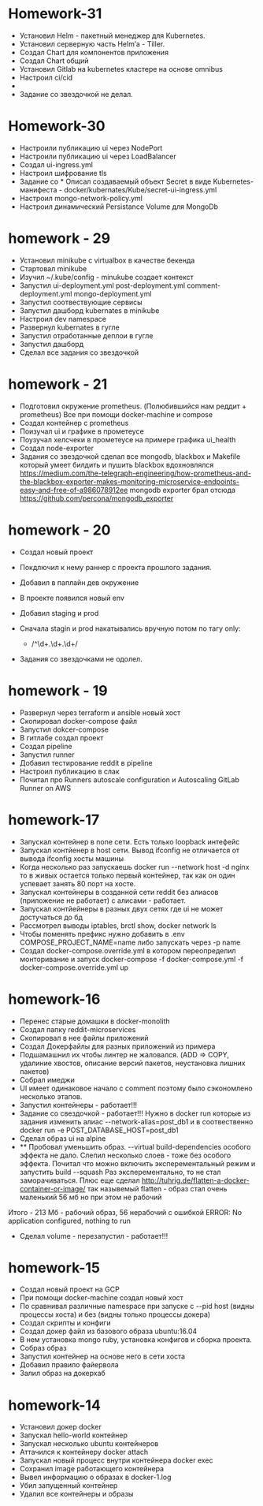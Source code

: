 # Homework-31
* Установил Helm - пакетный менеджер для Kubernetes.
* Установил серверную часть Helm’а - Tiller.
* Создал Chart для компонентов приложения 
* Создал Chart общий
* Установил Gitlab на kubernetes кластере на основе omnibus
* Настроил ci/cid
*
* Задание со звездочкой не делал. 



# Homework-30

* Настроили публикацию ui через NodePort 
* Настроили публикацию ui через LoadBalancer
* Создал ui-ingress.yml
* Настроил шифрование tls
* Задание со * Описал создаваемый объект Secret в виде Kubernetes- манифеста - docker/kubernates/Kube/secret-ui-ingress.yml 
* Настроил mongo-network-policy.yml 
* Настроил динамический Persistance Volume для MongoDb 

# homework - 29

* Установил minikube c virtualbox в качестве бекенда
* Стартовал minikube
* Изучил ~/.kube/config - minukube создает контекст
* Запустил ui-deployment.yml post-deployment.yml comment-deployment.yml mongo-deployment.yml  
* Запустил соотвествующие сервисы
* Запустил дашборд kubernates в minikube
* Настроил dev namespace 
* Развернул kubernates в гугле
* Запустил отработанные деплои  в гугле 
* Запустил дашборд
* Сделал все задания со звездочкой


# homework - 21

* Подготовил окружение prometheus. (Полюбившийся нам реддит + prometheus) Все при помощи  docker-machine и compose
* Создал контейнер с prometheus
* Поизучал ui и графике в прометеусе
* Поузучал хелсчеки в прометеусе на примере графика ui_health
* Создал node-exporter
* Задания со звездочкой сделал все mongodb, blackbox и Makefile который умеет билдить и пушить  blackbox вдохновлялся
https://medium.com/the-telegraph-engineering/how-prometheus-and-the-blackbox-exporter-makes-monitoring-microservice-endpoints-easy-and-free-of-a986078912ee
mongodb exporter брал отсюда https://github.com/percona/mongodb_exporter


# homework - 20

* Создал новый проект
* Покдлючил к нему раннер с проекта прошлого задания.
* Добавил в паплайн дев окружение
* В проекте появился новый env
* Добавил staging и prod
* Сначала stagin и prod накатывались вручную потом по тагу
only:
    - /^\d+\.\d+.\d+/
    
* Задания со звездочками не одолел. 

# homework - 19

* Развернул через terraform и ansible новый хост
* Скопировал docker-compose файл
* Запустил dokcer-compose
* В гитлабе создал проект
* Создал pipeline 
* Запустил runner
* Добавил  тестирование reddit в pipeline
* Настроил публикацию в слак
* Почитал про Runners autoscale configuration и Autoscaling GitLab Runner on AWS


# homework-17

* Запускал контейнер в none сети. Есть только loopback интефейс
* Запускал контйенер в host сети. Вывод ifconfig не отличается от вывода ifconfig хосты машины
* Когда несколько раз запускаешь docker run --network host -d nginx то в живых остается только первый контейнер, так как он один успевает занять 80 порт на хосте.
* Запускал контейнеры в созданной сети reddit  без алиасов (приложение не работает)  с алисами - работает.
* Запускал контйейнеры в разных двух сетях где ui не может достучаться до бд
* Рассмотрел выводы iptables, brctl show, docker network ls
* Чтобы поменять префикс нужно добавить в .env COMPOSE_PROJECT_NAME=name либо запускать через  -p name
* Создал docker-compose.override.yml в котором переопределил монторивание и запуск
docker-compose -f docker-compose.yml -f docker-compose.override.yml up

# homework-16

* Перенес старые домашки в docker-monolith
* Создал папку reddit-microservices
* Скопировал в нее файлы приложений
* Создал Докерфайлы для разных приложений из примера
* Подшамашнил их чтобы линтер не жаловался. (ADD => COPY, удалиние хвостов, описание версий пакетов, неустановка лишних пакетов)
* Собрал имеджи
* UI имеет одинаковое начало с comment поэтому было сэкономлено несколько этапов.
* Запустил контейнеры - работает!!!
* Задание со свездочкой - работает!!! Нужно в docker run которые из задания
изменить алиас --network-alias=post_db1 и в соотвественно docker run
-e POST_DATABASE_HOST=post_db1
* Сделал образ ui на alpine 
*  ** Пробовал уменьшить образ. --virtual build-dependencies особого эффекта не дало. 
Слепил несколько слоев - тоже без особого эффекта.  Почитал что можно включить эксперементальный режим и запустить build --squash
Раз эксперементально, то не стал заморачиваться. 
Плюс еще сделал http://tuhrig.de/flatten-a-docker-container-or-image/ так назывемый flatten - образ стал очень маленький 56 мб но при этом не рабочий

Итого - 213 Мб - рабочий образ, 56 нерабочий  с ошибкой ERROR: No application configured, nothing to run

* Сделал volume - перезапустил - работает!!!

# homework-15

* Создал новый проект на GCP
* При помощи docker-machine создал новый хост
* По сравнивал различные namespace при запуске
с --pid host (видны процессы хоста) и без (видны только процессы докера)
* Создал скрипты и конфиги  
* Создал докер файл из базового образа ubuntu:16.04
* В нем установка mongo ruby, установка конфигов и сборка проекта.
* Собраз образ
* Запустил контейнер на основе него в сети хоста
* Добавил правило файервола
* Залил образ на докерхаб



# homework-14

* Установил докер docker
* Запускал hello-world  контейнер
* Запускал несколько ubuntu контейнеров 
* Аттачился к контейнеру docker attach
* Запускал новый процесс внутри контейнера docker exec
* Сохранил image работающего контейнера
* Вывел информацию о образах в docker-1.log
* Убил запущенный контейнер
* Удалил все контейнеры и образы
